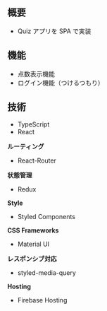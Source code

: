 ## 概要

- Quiz アプリを SPA で実装

## 機能

- 点数表示機能
- ログイン機能（つけるつもり）

## 技術　

- TypeScript
- React

**ルーティング**

- React-Router

**状態管理**

- Redux

**Style**

- Styled Components

**CSS Frameworks**

- Material UI

**レスポンシブ対応**

- styled-media-query

**Hosting**

- Firebase Hosting
